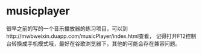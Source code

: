 # musicplayer
很早之前的写的一个音乐播放器的练习项目，可以到http://mwbweixin.duapp.com/musicPlayer/index.html查看，
记得打开F12控制台转换成手机模式哦，最好在谷歌浏览器下，其他的可能会存在兼容问题。
